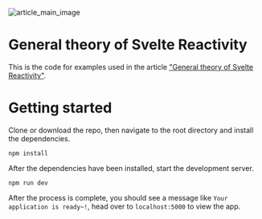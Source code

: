 ![article_main_image](https://cdn-images-1.medium.com/max/800/1*clq37fLu3BMKKzd8gixTFA.png)
# General theory of Svelte Reactivity

This is the code for examples used in the article ["General theory of Svelte Reactivity"](https://kinxiel.medium.com/general-theory-of-svelte-reactivity-3e7ea51e0364). 

# Getting started

Clone or download the repo, then navigate to the root directory and install the dependencies.

```
npm install
```

After the dependencies have been installed, start the development server.

```
npm run dev
```

After the process is complete, you should see a message like `Your application is ready~!`, head over to `localhost:5000` to view the app.